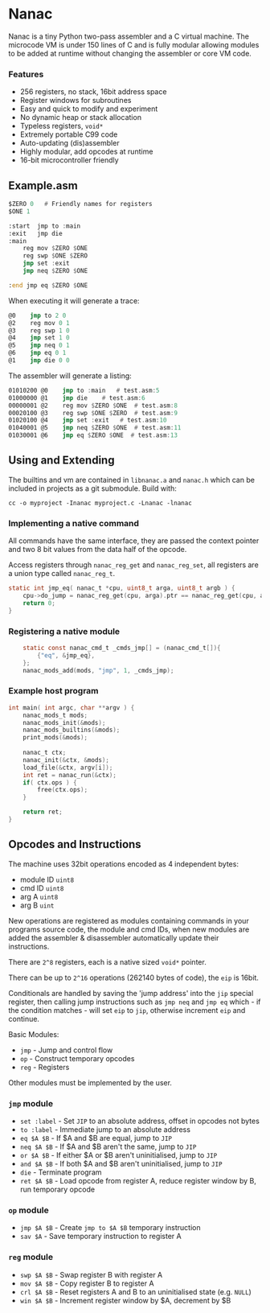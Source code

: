 # Nanac

Nanac is a tiny Python two-pass assembler and a C virtual machine. The microcode VM is under 150 lines of C and is fully modular allowing modules to be added at runtime without changing the assembler or core VM code.

### Features

 * 256 registers, no stack, 16bit address space
 * Register windows for subroutines
 * Easy and quick to modify and experiment
 * No dynamic heap or stack allocation
 * Typeless registers, `void*`
 * Extremely portable C99 code
 * Auto-updating (dis)assembler
 * Highly modular, add opcodes at runtime
 * 16-bit microcontroller friendly


## Example.asm

```asm
$ZERO 0   # Friendly names for registers
$ONE 1

:start	jmp to :main
:exit	jmp die
:main
	reg mov $ZERO $ONE
	reg swp $ONE $ZERO
	jmp set :exit
	jmp neq $ZERO $ONE

:end jmp eq $ZERO $ONE

```

When executing it will generate a trace:

```asm
@0    jmp to 2 0
@2    reg mov 0 1
@3    reg swp 1 0
@4    jmp set 1 0
@5    jmp neq 0 1
@6    jmp eq 0 1
@1    jmp die 0 0
```

The assembler will generate a listing:

```asm
01010200 @0    jmp to :main   # test.asm:5
01000000 @1    jmp die    # test.asm:6
00000001 @2    reg mov $ZERO $ONE  # test.asm:8
00020100 @3    reg swp $ONE $ZERO  # test.asm:9
01020100 @4    jmp set :exit   # test.asm:10
01040001 @5    jmp neq $ZERO $ONE  # test.asm:11
01030001 @6    jmp eq $ZERO $ONE  # test.asm:13
```


## Using and Extending

The builtins and vm are contained in `libnanac.a` and `nanac.h` which can be
included in projects as a git submodule. Build with:

```
cc -o myproject -Inanac myproject.c -Lnanac -lnanac
```

### Implementing a native command

All commands have the same interface, they are passed the context pointer and
two 8 bit values from the data half of the opcode.

Access registers through `nanac_reg_get` and `nanac_reg_set`, all registers are
a union type called `nanac_reg_t`.

```c
static int jmp_eq( nanac_t *cpu, uint8_t arga, uint8_t argb ) {
	cpu->do_jump = nanac_reg_get(cpu, arga).ptr == nanac_reg_get(cpu, argb).ptr;
	return 0;
}
```

### Registering a native module

```c
	static const nanac_cmd_t _cmds_jmp[] = (nanac_cmd_t[]){
		{"eq", &jmp_eq},
	};
	nanac_mods_add(mods, "jmp", 1, _cmds_jmp);
```

### Example host program

```c
int main( int argc, char **argv ) {
	nanac_mods_t mods;
    nanac_mods_init(&mods);
    nanac_mods_builtins(&mods);
	print_mods(&mods);
    
	nanac_t ctx;
    nanac_init(&ctx, &mods);
    load_file(&ctx, argv[i]);
    int ret = nanac_run(&ctx);
    if( ctx.ops ) {
        free(ctx.ops);
    }

	return ret;
}
```


## Opcodes and Instructions

 The machine uses 32bit operations encoded as 4 independent bytes:

 * module ID `uint8`
 * cmd ID `uint8`
 * arg A `uint8`
 * arg B `uint`

New operations are registered as modules containing commands in your programs source code,
the module and cmd IDs, when new modules are added the assembler & disassembler automatically update their instructions.

There are `2^8` registers, each is a native sized `void*` pointer.

There can be up to `2^16` operations (262140 bytes of code), the `eip` is 16bit.

Conditionals are handled by saving the 'jump address' into the `jip` special register, then calling jump instructions such as `jmp neq` and `jmp eq` which - if the condition matches - will set `eip` to `jip`, otherwise increment `eip` and continue.

Basic Modules:

 * `jmp` - Jump and control flow
 * `op` - Construct temporary opcodes
 * `reg` - Registers

Other modules must be implemented by the user.

### `jmp` module

 * `set :label` - Set `JIP` to an absolute address, offset in opcodes not bytes
 * `to :label` - Immediate jump to an absolute address
 * `eq $A $B` - If $A and $B are equal, jump to `JIP`
 * `neq $A $B` - If $A and $B aren't the same, jump to `JIP`
 * `or $A $B` - If either $A or $B aren't uninitialised, jump to `JIP`
 * `and $A $B` - If both $A and $B aren't uninitialised, jump to `JIP`
 * `die` - Terminate program
 * `ret $A $B` - Load opcode from register A, reduce register window by B, run temporary opcode

### `op` module

 * `jmp $A $B` - Create `jmp to $A $B` temporary instruction
 * `sav $A` - Save temporary instruction to register A

### `reg` module

 * `swp $A $B` - Swap register B with register A
 * `mov $A $B` - Copy register B to register A
 * `crl $A $B` - Reset registers A and B to an uninitialised state (e.g. `NULL`)
 * `win $A $B` - Increment register window by $A, decrement by $B